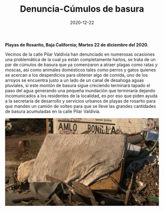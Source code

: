 ﻿---
layout: blog
title:  "Denuncia-Cúmulos de basura"
date:   2020-12-22
categories: rosarito
permalink: /:categories/:title:output_ext
image: /img/cnr/2020-12-22-denuncia-cumulo.png
alt: "Denuncia-Cúmulos de basura"
autor: 
---

**Playas de Rosarito, Baja California; Martes 22 de diciembre del 2020.**

Vecinos de la calle Pilar Valdivia han denunciado en numerosas ocasiones una problemática de la cual ya están completamente hartos, se trata de un par de cúmulos de basura que ya comenzaron a atraer plagas como ratas y moscas, así como animales domésticos tales como perros y gatos quienes se acercan a los desperdicios para obtener algo de comida, uno de los arroyos se encuentra justo a un lado de un canal de desahoga aguas pluviales, si este montón de basura sigue creciendo terminará tapado el paso del agua generando una pequeña inundación que terminaría dejando incomunicados a los residentes de la localidad, es por eso que piden ayuda a la secretaría de desarrollo y servicios urbanos de playas de rosarito para que manden un camión de volteo para que se lleve las grandes cantidades de basura acumuladas en la calle Pilar Valdivia.

<div id="carouselExampleSlidesOnly" class="carousel slide" data-ride="carousel">
  <div class="carousel-inner">
    <div class="carousel-item active">
       <img class="d-block w-100" src="/img/cnr/2020-12-22-denuncia-cumulo.png" loading="lazy"  alt="Denuncia-Cúmulos de basura">
    </div>
  </div>
</div>